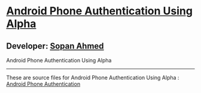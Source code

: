 # [Android Phone Authentication Using Alpha][published url]
## Developer: [Sopan Ahmed][instructor url]


Android Phone Authentication Using Alpha


------

These are source files for Android Phone Authentication Using Alpha : [Android Phone Authentication][published url]

[published url]: https://github.com/gitproject09/AndroidPhoneAuthAlpha
[instructor url]: https://github.com/gitproject09